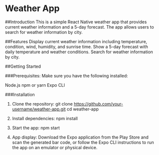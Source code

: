 # Weather App
##Introduction
This is a simple React Native weather app that provides current weather information and a 5-day forecast. The app allows users to search for weather information by city.

##Features
Display current weather information including temperature, condition, wind, humidity, and sunrise time.
Show a 5-day forecast with daily temperature and weather conditions.
Search for weather information by city.


##Getting Started

###Prerequisites:
Make sure you have the following installed:

Node.js
npm or yarn
Expo CLI

###Installation
1. Clone the repository:
   git clone https://github.com/your-username/weather-app.git
   cd weather-app

2. Install dependencies:
   npm install

3. Start the app:
   npm start

4. App display:
   Download the Expo application from the Play Store and scan the generated bar code, or follow the Expo CLI instructions to run the app on an emulator or physical device.
